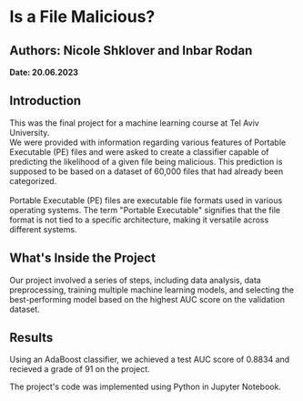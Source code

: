 # Is a File Malicious?

## Authors: Nicole Shklover and Inbar Rodan

**Date: 20.06.2023**

## Introduction

This was the final project for a machine learning course at Tel Aviv University. <br>
We were provided with information regarding various features of Portable Executable (PE) files and were asked to create a classifier capable of predicting the likelihood of a given file being malicious. This prediction is supposed to be based on a dataset of 60,000 files that had already been categorized.<br><br>
Portable Executable (PE) files are executable file formats used in various operating systems. The term "Portable Executable" signifies that the file format is not tied to a specific architecture, making it versatile across different systems.<br>

## What's Inside the Project

Our project involved a series of steps, including data analysis, data preprocessing, training multiple machine learning models, and selecting the best-performing model based on the highest AUC score on the validation dataset.

## Results

Using an AdaBoost classifier, we achieved a test AUC score of 0.8834 and recieved a grade of 91 on the project.

The project's code was implemented using Python in Jupyter Notebook.

